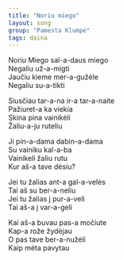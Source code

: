 ```yaml
---
title: "Noriu miego"
layout: song
group: "Pamesta Klumpė"
tags: daina
---
```


Noriu Miego sal-a-daus miego  
Negaliu už-a-migti  
Jaučiu kieme mer-a-gužėle  
Negaliu su-a-tikti  

Siusčiau tar-a-na ir-a tar-a-naite  
Pažiuret-a ka viekia  
Skina pina vainikėli  
Žaliu-a-ju ruteliu  

Ji pin-a-dama dabin-a-dama  
Su vainiku kal-a-ba  
Vainikeli žaliu rutu  
Kur aš-a tave dėsiu?

Jei tu žalias ant-a gal-a-velės  
Tai aš su ber-a-neliu  
Jei tu žalias į pur-a-veli  
Tai aš-a į var-a-geli  

Kai aš-a buvau pas-a močiute  
Kap-a rože žydėjau  
O pas tave ber-a-nužėli  
Kaip mėta pavytau

